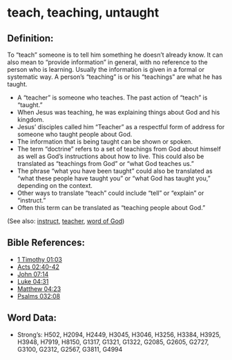 # teach, teaching, untaught

## Definition:

To “teach” someone is to tell him something he doesn’t already know. It can also mean to “provide information” in general, with no reference to the person who is learning. Usually the information is given in a formal or systematic way. A person’s “teaching” is or his “teachings” are what he has taught.

* A “teacher” is someone who teaches. The past action of “teach” is “taught.”
* When Jesus was teaching, he was explaining things about God and his kingdom.
* Jesus’ disciples called him “Teacher” as a respectful form of address for someone who taught people about God.
* The information that is being taught can be shown or spoken.
* The term “doctrine” refers to a set of teachings from God about himself as well as God’s instructions about how to live. This could also be translated as “teachings from God” or “what God teaches us.”
* The phrase “what you have been taught” could also be translated as “what these people have taught you” or “what God has taught you,” depending on the context.
* Other ways to translate “teach” could include “tell” or “explain” or “instruct.”
* Often this term can be translated as “teaching people about God.”

(See also: [instruct](../other/instruct.md), [teacher](../other/teacher.md), [word of God](../kt/wordofgod.md))

## Bible References:

* [1 Timothy 01:03](rc://en/tn/help/1ti/01/03)
* [Acts 02:40-42](rc://en/tn/help/act/02/40)
* [John 07:14](rc://en/tn/help/jhn/07/14)
* [Luke 04:31](rc://en/tn/help/luk/04/31)
* [Matthew 04:23](rc://en/tn/help/mat/04/23)
* [Psalms 032:08](rc://en/tn/help/psa/032/08)

## Word Data:

* Strong’s: H502, H2094, H2449, H3045, H3046, H3256, H3384, H3925, H3948, H7919, H8150, G1317, G1321, G1322, G2085, G2605, G2727, G3100, G2312, G2567, G3811, G4994

